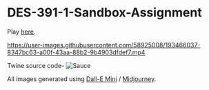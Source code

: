 # DES-391-1-Sandbox-Assignment

Play [here]().

https://user-images.githubusercontent.com/58925008/193466037-8347bc63-a00f-43aa-88b2-9b4903dfdef7.mp4

Twine source code-
![Sauce](https://user-images.githubusercontent.com/58925008/193466246-80053ad2-c4ac-4fa2-9e42-0d0571984eb2.png)

All images generated using [Dall-E Mini](https://huggingface.co/spaces/dalle-mini/dalle-mini) / [Midjourney](https://www.midjourney.com/home/). 
